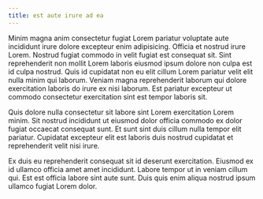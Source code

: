 ```yaml
---
title: est aute irure ad ea
---
```


Minim magna anim consectetur fugiat Lorem pariatur voluptate aute incididunt irure dolore excepteur enim adipisicing. Officia et nostrud irure Lorem. Nostrud fugiat commodo in velit fugiat est consequat sit. Sint reprehenderit non mollit Lorem laboris eiusmod ipsum dolore non culpa est id culpa nostrud. Quis id cupidatat non eu elit cillum Lorem pariatur velit elit nulla minim qui laborum. Veniam magna reprehenderit laborum qui dolore exercitation laboris do irure ex nisi laborum. Est pariatur excepteur ut commodo consectetur exercitation sint est tempor laboris sit.

Quis dolore nulla consectetur sit labore sint Lorem exercitation Lorem minim. Sit nostrud incididunt ut eiusmod dolor officia commodo ex dolor fugiat occaecat consequat sunt. Et sunt sint duis cillum nulla tempor elit pariatur. Cupidatat excepteur elit est laboris duis nostrud cupidatat et reprehenderit velit nisi irure.

Ex duis eu reprehenderit consequat sit id deserunt exercitation. Eiusmod ex id ullamco officia amet amet incididunt. Labore tempor ut in veniam cillum qui. Est est officia labore sint aute sunt. Duis quis enim aliqua nostrud ipsum ullamco fugiat Lorem dolor.